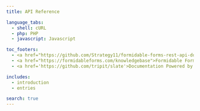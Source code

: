 ```yaml
---
title: API Reference

language_tabs:
  - shell: cURL
  - php: PHP
  - javascript: Javascript

toc_footers:
  - <a href="https://github.com/Strategy11/formidable-forms-rest-api-docs">Contributing to Formidable API Docs</a>
  - <a href="https://formidableforms.com/knowledgebase">Formidable Forms Documentation</a>
  - <a href='https://github.com/tripit/slate'>Documentation Powered by Slate</a>

includes:
  - introduction
  - entries

search: true
---
```

